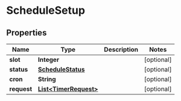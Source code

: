 

# ScheduleSetup


## Properties

| Name | Type | Description | Notes |
|------------ | ------------- | ------------- | -------------|
|**slot** | **Integer** |  |  [optional] |
|**status** | [**ScheduleStatus**](ScheduleStatus.md) |  |  [optional] |
|**cron** | **String** |  |  [optional] |
|**request** | [**List&lt;TimerRequest&gt;**](TimerRequest.md) |  |  [optional] |



